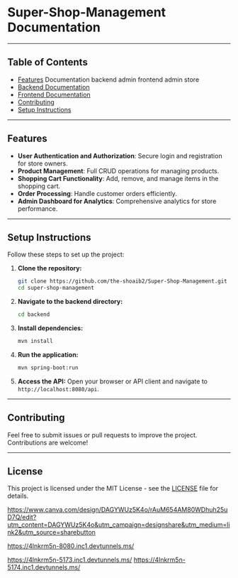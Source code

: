 # Super-Shop-Management Documentation

---

## Table of Contents
- [Features](#features)
Documentation 
backend
 admin
frontend
 admin
 store
- [Backend Documentation](backend/README.md)
- [Frontend Documentation](frontend/README.md)
- [Contributing](#contributing)
- [Setup Instructions](#setup-instructions)

---

## Features
- **User Authentication and Authorization**: Secure login and registration for store owners.
- **Product Management**: Full CRUD operations for managing products.
- **Shopping Cart Functionality**: Add, remove, and manage items in the shopping cart.
- **Order Processing**: Handle customer orders efficiently.
- **Admin Dashboard for Analytics**: Comprehensive analytics for store performance.

---

## Setup Instructions
Follow these steps to set up the project:

1. **Clone the repository:**
   ```bash
   git clone https://github.com/the-shoaib2/Super-Shop-Management.git
   cd super-shop-management
   ```

2. **Navigate to the backend directory:**
   ```bash
   cd backend
   ```

3. **Install dependencies:**
   ```bash
   mvn install
   ```

4. **Run the application:**
   ```bash
   mvn spring-boot:run
   ```

5. **Access the API:**
   Open your browser or API client and navigate to `http://localhost:8080/api`.

---

## Contributing
Feel free to submit issues or pull requests to improve the project. Contributions are welcome!

---

## License
This project is licensed under the MIT License - see the [LICENSE](LICENSE) file for details.




https://www.canva.com/design/DAGYWUz5K4o/rAuM654AM80WDhuh25uD7Q/edit?utm_content=DAGYWUz5K4o&utm_campaign=designshare&utm_medium=link2&utm_source=sharebutton

https://4lnkrm5n-8080.inc1.devtunnels.ms/

https://4lnkrm5n-5173.inc1.devtunnels.ms/
https://4lnkrm5n-5174.inc1.devtunnels.ms/

